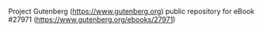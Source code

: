 Project Gutenberg (https://www.gutenberg.org) public repository for eBook #27971 (https://www.gutenberg.org/ebooks/27971)
